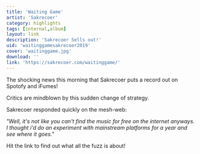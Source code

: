 ```yaml
---
title: 'Waiting Game'
artist: 'Sakrecoer'
category: highlights
tags: [internal,album]
layout: link
description: 'Sakrecoer Sells out!'
uid: 'waitinggamesakrecoer2019'
cover: 'waitinggame.jpg'
download: ''
link: 'https://sakrecoer.com/waitinggame/'
---
```

The shocking news this morning that Sakrecoer puts a record out on Spotofy and iFumes! 

Critics are mindblown by this sudden change of strategy.

Sakrecoer responded quickly on the mesh-web:

<i>"Well, it's not like you can't find the music for free on the internet anyways. I thought i'd do an experiment with mainstream platforms for a year and see where it goes."</i>

Hit the link to find out what all the fuzz is about!